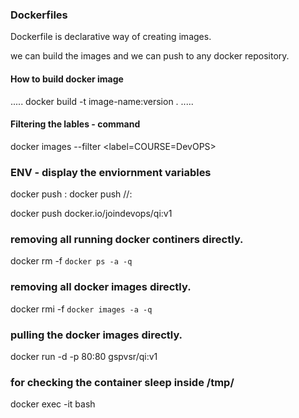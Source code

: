 ### Dockerfiles

Dockerfile is declarative way of creating images.

we can build the images and we can push to any docker repository.

#### How to build docker image
.....
docker build -t image-name:version .
.....

#### Filtering the lables - command
docker images --filter <label=COURSE=DevOPS>

### ENV - display the enviornment variables


docker push :
docker push <url>/<username>/<image-name>:<version>

docker push docker.io/joindevops/qi:v1

### removing all running docker continers directly.
docker rm -f `docker ps -a -q`

### removing all docker images directly.
docker rmi -f `docker images -a -q`

### pulling the docker images directly.
docker run -d -p 80:80 gspvsr/qi:v1

### for checking the container sleep inside /tmp/
docker exec -it <containerid> bash